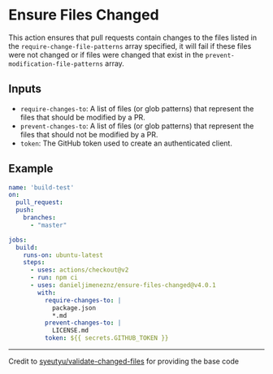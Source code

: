 # Ensure Files Changed

This action ensures that pull requests contain changes to the files listed in
the `require-change-file-patterns` array specified, it will fail if these files were not changed or if files were changed that exist in the `prevent-modification-file-patterns` array.

## Inputs

- `require-changes-to`: A list of files (or glob patterns) that represent the files that should be modified by a PR.
- `prevent-changes-to`: A list of files (or glob patterns) that represent the files that should not be modified by a PR.
- `token`: The GitHub token used to create an authenticated client.

## Example

```yml
name: 'build-test'
on:
  pull_request:
  push:
    branches:
      - "master"

jobs:
  build:
    runs-on: ubuntu-latest
    steps:
      - uses: actions/checkout@v2
      - run: npm ci
      - uses: danieljimeneznz/ensure-files-changed@v4.0.1
        with:
          require-changes-to: |
            package.json
            *.md
          prevent-changes-to: |
            LICENSE.md
          token: ${{ secrets.GITHUB_TOKEN }}
```

---
Credit to [syeutyu/validate-changed-files](https://github.com/syeutyu/validate-changed-files) for providing the base code
